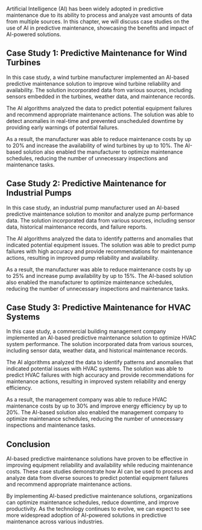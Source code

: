 
Artificial Intelligence (AI) has been widely adopted in predictive maintenance due to its ability to process and analyze vast amounts of data from multiple sources. In this chapter, we will discuss case studies on the use of AI in predictive maintenance, showcasing the benefits and impact of AI-powered solutions.

Case Study 1: Predictive Maintenance for Wind Turbines
------------------------------------------------------

In this case study, a wind turbine manufacturer implemented an AI-based predictive maintenance solution to improve wind turbine reliability and availability. The solution incorporated data from various sources, including sensors embedded in the turbines, weather data, and maintenance records.

The AI algorithms analyzed the data to predict potential equipment failures and recommend appropriate maintenance actions. The solution was able to detect anomalies in real-time and prevented unscheduled downtime by providing early warnings of potential failures.

As a result, the manufacturer was able to reduce maintenance costs by up to 20% and increase the availability of wind turbines by up to 10%. The AI-based solution also enabled the manufacturer to optimize maintenance schedules, reducing the number of unnecessary inspections and maintenance tasks.

Case Study 2: Predictive Maintenance for Industrial Pumps
---------------------------------------------------------

In this case study, an industrial pump manufacturer used an AI-based predictive maintenance solution to monitor and analyze pump performance data. The solution incorporated data from various sources, including sensor data, historical maintenance records, and failure reports.

The AI algorithms analyzed the data to identify patterns and anomalies that indicated potential equipment issues. The solution was able to predict pump failures with high accuracy and provide recommendations for maintenance actions, resulting in improved pump reliability and availability.

As a result, the manufacturer was able to reduce maintenance costs by up to 25% and increase pump availability by up to 15%. The AI-based solution also enabled the manufacturer to optimize maintenance schedules, reducing the number of unnecessary inspections and maintenance tasks.

Case Study 3: Predictive Maintenance for HVAC Systems
-----------------------------------------------------

In this case study, a commercial building management company implemented an AI-based predictive maintenance solution to optimize HVAC system performance. The solution incorporated data from various sources, including sensor data, weather data, and historical maintenance records.

The AI algorithms analyzed the data to identify patterns and anomalies that indicated potential issues with HVAC systems. The solution was able to predict HVAC failures with high accuracy and provide recommendations for maintenance actions, resulting in improved system reliability and energy efficiency.

As a result, the management company was able to reduce HVAC maintenance costs by up to 30% and improve energy efficiency by up to 20%. The AI-based solution also enabled the management company to optimize maintenance schedules, reducing the number of unnecessary inspections and maintenance tasks.

Conclusion
----------

AI-based predictive maintenance solutions have proven to be effective in improving equipment reliability and availability while reducing maintenance costs. These case studies demonstrate how AI can be used to process and analyze data from diverse sources to predict potential equipment failures and recommend appropriate maintenance actions.

By implementing AI-based predictive maintenance solutions, organizations can optimize maintenance schedules, reduce downtime, and improve productivity. As the technology continues to evolve, we can expect to see more widespread adoption of AI-powered solutions in predictive maintenance across various industries.
